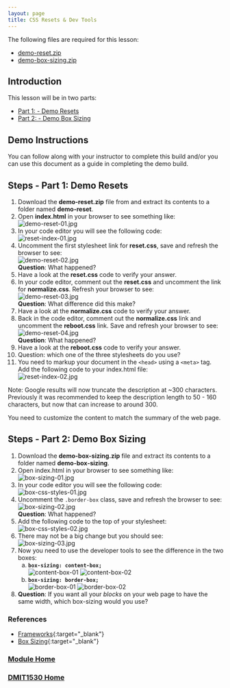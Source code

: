 ```yaml
---
layout: page
title: CSS Resets & Dev Tools
---
```


The following files are required for this lesson:
* [demo-reset.zip](files/demo-reset.zip)
* [demo-box-sizing.zip](files/demo-box-sizing.zip)

## Introduction
This lesson will be in two parts:
* [Part 1: - Demo Resets](#resets)
* [Part 2: - Demo Box Sizing](#box)

## Demo Instructions
You can follow along with your instructor to complete this build and/or you can use this document as a guide in completing the demo build.

## Steps - <a ID="resets">Part 1</a>: Demo Resets
1.	Download the **demo-reset.zip** file from and extract its contents to a folder named **demo-reset**.
2.	Open **index.html** in your browser to see something like:<br>
![demo-reset-01.jpg](files/demo-reset-01.jpg)
3.	In your code editor you will see the following code:<br>
![reset-index-01.jpg](files/reset-index-01.jpg)
4.	Uncomment the first stylesheet link for **reset.css**, save and refresh the browser to see:<br>
![demo-reset-02.jpg](files/demo-reset-02.jpg)<br>
**Question**: What happened?
5.	Have a look at the **reset.css** code to verify your answer.
6.	In your code editor, comment out the **reset.css** and uncomment the link for **normalize.css**. Refresh your browser to see:<br>
![demo-reset-03.jpg](files/demo-reset-03.jpg)<br>
**Question**: What difference did this make?
7.	Have a look at the **normalize.css** code to verify your answer.
8.	Back in the code editor, comment out the **normalize.css** link and uncomment the **reboot.css** link. Save and refresh your browser to see:<br>
![demo-reset-04.jpg](files/demo-reset-04.jpg)<br>
**Question**: What happened?
9.	Have a look at the **reboot.css** code to verify your answer.
10.	Question: which one of the three stylesheets do you use?
11.	You need to markup your document in the `<head>` using a `<meta>` tag. Add the following code to your index.html file:<br>
![reset-index-02.jpg](files/reset-index-02.jpg)

Note: Google results will now truncate the description at ~300 characters. Previously it was recommended to keep the description length to 50 - 160 characters, but now that can increase to around 300.

You need to customize the content to match the summary of the web page.

## Steps - <a ID="box">Part 2</a>: Demo Box Sizing
1.	Download the **demo-box-sizing.zip** file and extract its contents to a folder named **demo-box-sizing**.
2.	Open index.html in your browser to see something like:<br>
![box-sizing-01.jpg](files/box-sizing-01.jpg)
3.	In your code editor you will see the following code:<br>
![box-css-styles-01.jpg](files/box-css-styles-01.jpg)
4.	Uncomment the `.border-box` class, save and refresh the browser to see:<br>
![box-sizing-02.jpg](files/box-sizing-02.jpg)<br>
**Question**: What happened?
5.	Add the following code to the top of your stylesheet:<br>
![box-css-styles-02.jpg](files/box-css-styles-02.jpg)
6.	There may not be a big change but you should see:<br>
![box-sizing-03.jpg](files/box-sizing-03.jpg)
7.	Now you need to use the developer tools to see the difference in the two boxes:<br>
    <ol type="a">
        <li><b><code>box-sizing: content-box;</code></b><br>
        <img src="files/content-box-01.jpg" alt="content-box-01">
        <img src="files/content-box-02.jpg" alt="content-box-02">
        </li>
        <li><b><code>box-sizing: border-box;</code></b><br>
        <img src="files/border-box-01.jpg" alt="border-box-01">
        <img src="files/border-box-02.jpg" alt="border-box-02">
        </li>
    </ol>
8.	**Question**: If you want all your _blocks_ on your web page to have the same width, which box-sizing would you use?

### References
* [Frameworks](files/dmit1530-week-02-frameworks.pdf){:target="_blank"}
* [Box Sizing](files/dmit1530-week-02-box-sizing.pdf){:target="_blank"}

### [Module Home](../module1.md)
### [DMIT1530 Home](../../)
